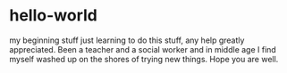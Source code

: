 # hello-world
my beginning stuff
just learning to do this stuff, any help greatly appreciated. Been a teacher and a social worker and in middle age I find myself washed up on the shores of trying new things. Hope you are well.
